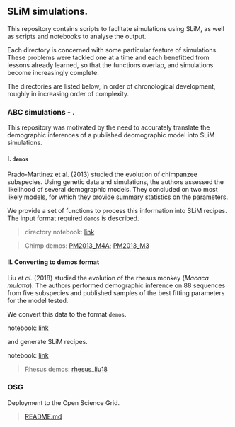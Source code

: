 ## SLiM simulations.

This repository contains scripts to faclitate simulations using SLiM, as well as scripts and notebooks to analyse the output.

Each directory is concerned with some particular feature of simulations. These problems were tackled one at a time and each benefitted from lessons already learned, so that the functions overlap, and simulations become increasingly complete.

The directories are listed below, in order of chronological development, roughly in increasing order of complexity.

### ABC simulations - .
This repository was motivated by the need to accurately translate the demographic inferences of a published deomographic model into SLiM simulations.

#### I. `demos`
Prado-Martinez et al. (2013) studied the evolution of chimpanzee subspecies. Using genetic data and simulations, the authors assessed the likelihood of several demographic models. They concluded on two most likely models, for which they provide summary statistics on the parameters.

We provide a set of functions to process this information into SLiM recipes. The input format required `demos` is described. 
    
> directory notebook: [link](https://github.com/SantosJGND/SLiM/tree/master/demos_ABC)

> Chimp demos: [PM2013_M4A](demos_ABC/demos/PM2013_M4A.txt); [PM2013_M3](demos_ABC/demos/PM2013_M3.txt)

#### II. Converting to demos format
Liu _et al._ (2018) studied the evolution of the rhesus monkey (_Macaca mulatta_). The authors performed demographic inference on 88 sequences from five subspecies and published samples of the best fitting parameters for the model tested.

We convert this data to the format `demos`.

notebook: [link](https://nbviewer.jupyter.org/github/SantosJGND/SLiM/blob/f6320157e0e6ea6a64503690e76519efda73b5e0/Rhesus_Liu_2018/Parameter_input.ipynb)

and generate SLiM recipes.

notebook: [link](https://nbviewer.jupyter.org/github/SantosJGND/SLiM/blob/f6320157e0e6ea6a64503690e76519efda73b5e0/Rhesus_Liu_2018/ABC_demo.ipynb)

> Rhesus demos: [rhesus_liu18](Rhesus_Liu_2018/rhesus_liu18.txt)


### OSG

Deployment to the Open Science Grid.

> [README.md](OSG/)